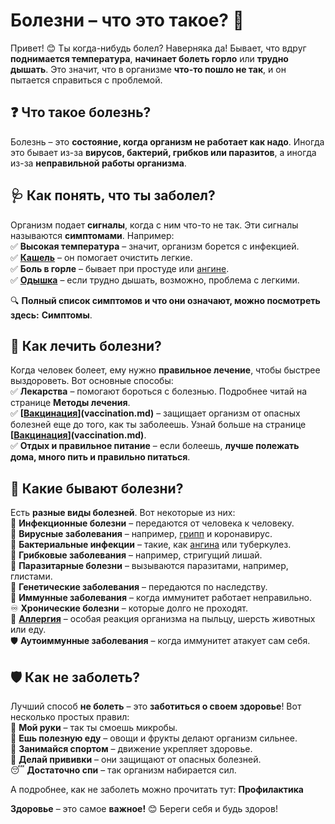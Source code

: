# Болезни – что это такое? 🤒  

Привет! 😊 Ты когда-нибудь болел? Наверняка да! Бывает, что вдруг **поднимается температура**, **начинает болеть горло** или **трудно дышать**. Это значит, что в организме **что-то пошло не так**, и он пытается справиться с проблемой.  

## ❓ Что такое болезнь?  
Болезнь – это **состояние, когда организм не работает как надо**. Иногда это бывает из-за **вирусов, бактерий, грибков или паразитов**, а иногда из-за **неправильной работы организма**.  

## 🩺 Как понять, что ты заболел?  
Организм подает **сигналы**, когда с ним что-то не так. Эти сигналы называются **симптомами**. Например:  
✅ **Высокая температура** – значит, организм борется с инфекцией.  
✅ **[Кашель](cough.md)** – он помогает очистить легкие.  
✅ **Боль в горле** – бывает при простуде или [ангине](tonsillitis.md).  
✅ **[Одышка](shortness_of_breath.md)** – если трудно дышать, возможно, проблема с легкими.  

🔍 **Полный список симптомов и что они означают, можно посмотреть здесь:** **Симптомы**.  

## 💊 Как лечить болезни?  
Когда человек болеет, ему нужно **правильное лечение**, чтобы быстрее выздороветь. Вот основные способы:  
✅ **Лекарства** – помогают бороться с болезнью. Подробнее читай на странице **Методы лечения**.  
✅ **[[Вакцинация](vaccination.md)](vaccination.md)** – защищает организм от опасных болезней еще до того, как ты заболеешь. Узнай больше на странице **[[Вакцинация](vaccination.md)](vaccination.md)**.  
✅ **Отдых и правильное питание** – если болеешь, **лучше полежать дома, много пить и правильно питаться**.  

## 🏥 Какие бывают болезни?  
Есть **разные виды болезней**. Вот некоторые из них:  
🦠 **Инфекционные болезни** – передаются от человека к человеку.  
🤧 **Вирусные заболевания** – например, [грипп](gripp.md) и коронавирус.  
🦠 **Бактериальные инфекции** – такие, как [ангина](tonsillitis.md) или туберкулез.  
🍄 **Грибковые заболевания** – например, стригущий лишай.  
🦟 **Паразитарные болезни** – вызываются паразитами, например, глистами.  
🧬 **Генетические заболевания** – передаются по наследству.  
🦠 **Иммунные заболевания** – когда иммунитет работает неправильно.  
♾ **Хронические болезни** – которые долго не проходят.  
🤧 **[Аллергия](allergies.md)** – особая реакция организма на пыльцу, шерсть животных или еду.  
🛡 **Аутоиммунные заболевания** – когда иммунитет атакует сам себя.  

## 🛡 Как не заболеть?  
Лучший способ **не болеть** – это **заботиться о своем здоровье**! Вот несколько простых правил:  
🧼 **Мой руки** – так ты смоешь микробы.  
🥦 **Ешь полезную еду** – овощи и фрукты делают организм сильнее.  
🏃 **Занимайся спортом** – движение укрепляет здоровье.  
💉 **Делай прививки** – они защищают от опасных болезней.  
😴 **Достаточно спи** – так организм набирается сил.

А подробнее, как не заболеть можно прочитать тут: **Профилактика**  

**Здоровье** – это самое **важное!** 😊 Береги себя и будь здоров!  
